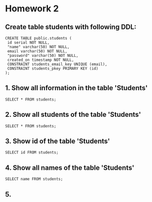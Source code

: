 # Homework 2
## Create table students with following DDL:
```
CREATE TABLE public.students (
 id serial NOT NULL,
 "name" varchar(50) NOT NULL,
 email varchar(50) NOT NULL,
 "password" varchar(50) NOT NULL,
 created_on timestamp NOT NULL,
 CONSTRAINT students_email_key UNIQUE (email),
 CONSTRAINT students_pkey PRIMARY KEY (id)
);
  ```
## 1. Show all information in the table 'Students'
```
SELECT * FROM students;
```
## 2. Show all students of the table 'Students'
```
SELECT * FROM students;
```
## 3. Show id of the table 'Students'
```
SELECT id FROM students;
```
## 4. Show all names of the table 'Students'
```
SELECT name FROM students;
```
## 5.
